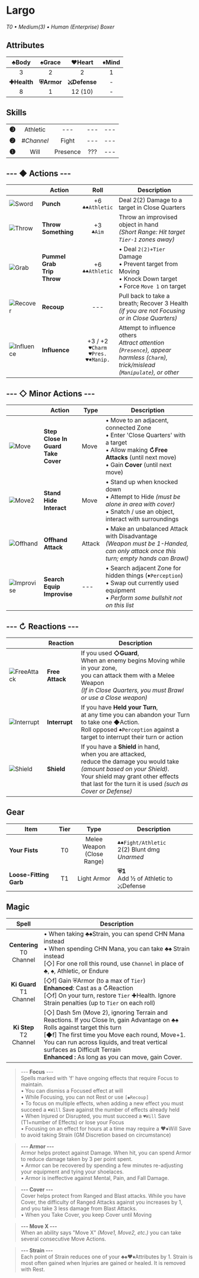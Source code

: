 
# Largo 
*T0 • Medium(3) • Human (Enterprise) Boxer*

## Attributes
|    ♣Body    |   ♠Grace   |    ♥Heart    | ♦Mind |
|:-----------:|:----------:|:------------:|:-----:|
|      3      |      2     |       2      |   1   |
| **✚Health** | **⛨Armor** | **⤩Defense** | - |
|    8    |    1   |  12 (10) | - |


## Skills 
||||||
| -: | :-: | :-: | :-: | :-: |
| <big>**❸**</big> | Athletic | --- | --- | --- |
| <big>**❷**</big> | *#Channel* | Fight | --- | --- |
| <big>**❶**</big> | Will  | Presence | ??? | --- |


## --- ◆ Actions ---

|  | Action | Roll | Description |
|-|-|:-:|-|
| ![Sword](https://imgur.com/VLNPHSV.png) | **Punch** | +6<br>`♣♠Athletic` | Deal 2(2) Damage to a target in Close Quarters |
| ![Throw](https://imgur.com/sBOrPTZ.png) | **Throw Something** | +3<br>`♣Aim` | Throw an improvised object in hand<br>*(Short Range: Hit target `Tier-1` zones away)* |
| ![Grab](https://imgur.com/4iPdPQk.png) | **Pummel<br>Grab<br>Trip<br>Throw** | +6<br>`♣♠Athletic` | • Deal `2(2)+Tier` Damage<br>• Prevent target from Moving<br>• Knock Down target<br>• Force `Move 1` on target |
| ![Recover](https://imgur.com/5LR4eTj.png) | **Recoup** | --- | Pull back to take a breath; Recover 3 Health<br>*(if you are not Focusing or in Close Quarters)* |
| ![Influence](https://imgur.com/lcgrkYO.png) | **Influence** | +3 / +2<br>`♥Charm`<br>`♥Pres.`<br>`♥♦Manip.` | Attempt to influence others<br>*Attract attention (`Presence`), appear harmless (`Charm`), trick/mislead (`Manipulate`), or other* |

## --- ◇ Minor Actions --- 

|  | Action | Type | Description |
|-|-|-|-|
| ![Move](https://imgur.com/ZHmlrgx.png) | **Step<br>Close In<br>Guard<br>Take Cover** | Move | • Move to an adjacent, connected Zone<br>• Enter 'Close Quarters' with a target<br>• Allow making **↻Free Attacks** (until next move)<br>• Gain **Cover** (until next move) |
| ![Move2](https://imgur.com/ZHmlrgx.png) | **Stand<br>Hide<br>Interact** | Move | • Stand up when knocked down<br>• Attempt to Hide *(must be alone in area with cover)*<br>• Snatch / use an object, interact with surroundings |
| ![Offhand](https://imgur.com/Yl8M4Uh.png) | **Offhand Attack** | Attack | • Make an unbalanced Attack with Disadvantage<br>*(Weapon must be 1-Handed, can only attack once this turn; empty hands can Brawl)* |
| ![Improvise](https://imgur.com/ivypdCv.png) | **Search<br>Equip<br>Improvise** | --- | • Search adjacent Zone for hidden things (`♦Perception`)<br>• Swap out currently used equipment<br>• *Perform some bullshit not on this list* |

## --- ↻ Reactions ---

|  | Reaction | Description |
|-|-|-|
| ![FreeAttack](https://imgur.com/FvgCN2S.png) | **Free Attack** | If you used **◇Guard**, <br>When an enemy begins Moving while in your zone,<br>you can attack them with a Melee Weapon<br>*(If in Close Quarters, you must Brawl or use a Close weapon)* |
| ![Interrupt](https://imgur.com/jIlIjea.png) | **Interrupt** | If you have **Held your Turn**,<br>at any time you can abandon your Turn to take one ◆Action.<br>Roll opposed `♠Perception` against a target to interrupt their turn or action |
| ![Shield](https://imgur.com/LjiLuck.png) | **Shield** | If you have a **Shield** in hand,<br>when you are attacked,<br>reduce the damage you would take *(amount based on your Shield)*.<br>Your shield may grant other effects that last for the turn it is used *(such as Cover or Defense)* |


## Gear
| Item | Tier | Type | Description |
|-|:-:|:-:|-|
| **Your Fists** | T0 | Melee Weapon<br>(Close Range) | `♣♠Fight/Athletic`<br>2(2) Blunt dmg<br>*Unarmed* |
| **Loose-Fitting Garb** | T1 | Light Armor | **⛨1**<br>Add ½ of Athletic to ⤩Defense |

## Magic
| Spell | Description |
|:-:|-|
| **Centering**<br>T0<br>Channel | • When taking ♣♠Strain, you can spend CHN Mana instead<br>• When spending CHN Mana, you can take ♣♠ Strain instead<br>[◇] For one roll this round, use `Channel` in place of ♣, ♠, Athletic, or Endure |
| **Ki Guard**<br>T1<br>Channel | [◇f] Gain ⛨Armor (to a max of `Tier`)<br>**Enhanced**: Cast as a ↻Reaction<br>[◇f] On your turn, restore `Tier` ✚Health. Ignore Strain penalties (up to `Tier` on each roll) |
| **Ki Step**<br>T2<br>Channel | [◇] Dash 5m (Move 2), ignoring Terrain and Reactions. If you Close In, gain Advantage on ♣♠ Rolls against target this turn<br>[◆f] The first time you Move each round, Move+1. You can run across liquids, and treat vertical surfaces as Difficult Terrain<br>**Enhanced :** As long as you can move, gain Cover. |

> --- **Focus** ---  
> Spells marked with 'f' have ongoing effects that require Focus to maintain.  
>  • You can dismiss a Focused effect at will  
>  • While Focusing, you can not Rest or use `[◆Recoup]`  
>  • To focus on multiple effects, when adding a new effect  you must succeed a `♦Will` Save against the number of effects already held  
>  • When Injured or Disrupted, you must succeed a `♥Will` Save (T1+number of Effects) or lose your Focus  
>   • Focusing on an effect for hours at a time may require a ♥♦Will Save to avoid taking Strain (GM Discretion based on circumstance)  

> **--- Armor  ---**  
> Armor helps protect against Damage. When hit, you can spend Armor to reduce damage taken by 3 per point spent.  
> • Armor can be recovered by spending a few minutes re-adjusting your equipment and tying your shoelaces.  
> • Armor is ineffective against Mental, Pain, and Fall Damage.  

> **--- Cover ---**  
> Cover helps protect from Ranged and Blast attacks. While you have Cover, the difficulty of Ranged Attacks against you increases by 1, and you take 3 less damage from Blast Attacks.  
> • When you Take Cover, you keep Cover until Moving  

> **--- Move X ---**  
> When an ability says "Move X" *(Move1, Move2, etc.)* you can take several consecutive Move Actions.  

> **--- Strain ---**  
> Each point of Strain reduces one of your ♣♠♥♦Attributes by 1. Strain is most often gained when Injuries are gained or healed. It is removed with Rest.  
